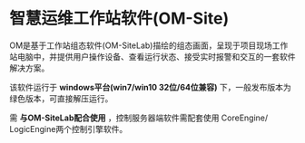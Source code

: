 # 智慧运维工作站软件(OM-Site)

OM是基于工作站组态软件(OM-SiteLab)描绘的组态画面，呈现于项目现场工作站电脑中，并提供用户操作设备、查看运行状态、接受实时报警和交互的一套软件解决方案。

该软件运行于 **windows平台(win7/win10 32位/64位兼容)** 下，一般发布版本为绿色版本，可直接解压运行。

需 **与OM-SiteLab配合使用** ，控制服务器端软件需配套使用 CoreEngine/ LogicEngine两个控制引擎软件。